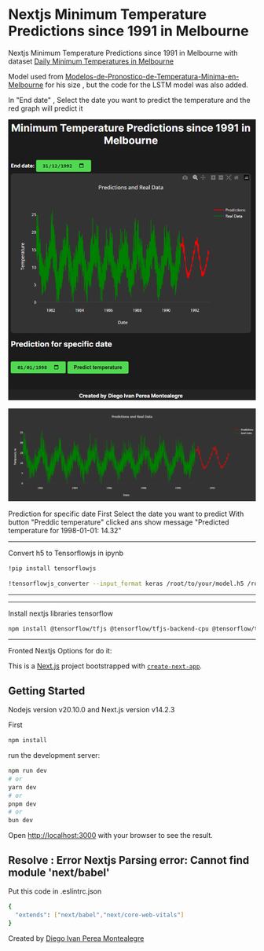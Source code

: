 # Nextjs Minimum Temperature Predictions since 1991 in Melbourne

Nextjs Minimum Temperature Predictions since 1991 in Melbourne with dataset [Daily Minimum Temperatures in Melbourne](https://raw.githubusercontent.com/jbrownlee/Datasets/master/daily-min-temperatures.csv) 

Model used from [Modelos-de-Pronostico-de-Temperatura-Minima-en-Melbourne](https://github.com/diegoperea20/Modelos-de-Pronostico-de-Temperatura-Minima-en-Melbourne/tree/main/modeloMLP) for his size , but the code for the LSTM model was also added.

In "End date" , Select the date you want to predict the temperature and the red graph will predict it
<p align="center">
  <img src="README-images/home.PNG" alt="Step1">
</p>

<p align="center">
  <img src="README-images/newplot.png" alt="Step2">
</p>

Prediction for specific date
First Select the date you want to predict  With button "Preddic temperature" clicked ans show message 
"Predicted temperature for 1998-01-01: 14.32"


----
Convert h5 to Tensorflowjs in ipynb
```bash
!pip install tensorflowjs
```
```bash
!tensorflowjs_converter --input_format keras /root/to/your/model.h5 /root/to/your/folder/save
```
-----

-----

Install nextjs libraries tensorflow
```bash
npm install @tensorflow/tfjs @tensorflow/tfjs-backend-cpu @tensorflow/tfjs-backend-webgl
```
-----

Fronted Nextjs Options for do it:


This is a [Next.js](https://nextjs.org/) project bootstrapped with [`create-next-app`](https://github.com/vercel/next.js/tree/canary/packages/create-next-app).

## Getting Started
Nodejs version v20.10.0 and Next.js version v14.2.3 

First
```bash
npm install
```
run the development server:

```bash
npm run dev
# or
yarn dev
# or
pnpm dev
# or
bun dev
```

Open [http://localhost:3000](http://localhost:3000) with your browser to see the result.

## Resolve : Error Nextjs Parsing error: Cannot find module 'next/babel'

Put this code in .eslintrc.json 
```bash
{
  "extends": ["next/babel","next/core-web-vitals"]
}
```

Created by [Diego Ivan Perea Montealegre](https://github.com/diegoperea20)
